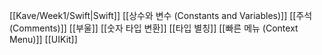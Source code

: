 [[Kave/Week1/Swift|Swift]]
[[상수와 변수 (Constants and Variables)]]
[[주석 (Comments)]]
[[부울]]
[[숫자 타입 변환]]
[[타입 별칭]]
[[빠른 메뉴 (Context Menu)]]
[[UIKit]]
